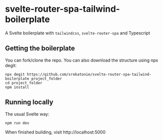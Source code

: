 # svelte-router-spa-tailwind-boilerplate

A Svelte boilerplate with `tailwindcss`, `svelte-router-spa` and Typescript

## Getting the boilerplate

You can fork/clone the repo. You can also download the structure using npx degit:

```
npx degit https://github.com/srokatonie/svelte-router-spa-tailwind-boilerplate project_folder
cd project_folder
npm install
```

## Running locally

The usual Svelte way: 

```
npm run dev
```

When finished building, visit http://localhost:5000